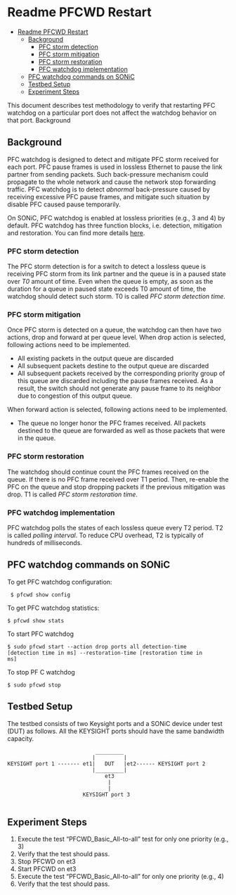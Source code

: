# Readme PFCWD  Restart 
- [Readme PFCWD  Restart](#readme-pfcwd-restart)
  - [Background](#background)
    - [PFC storm detection](#pfc-storm-detection)
    - [PFC storm mitigation](#pfc-storm-mitigation)
    - [PFC storm restoration](#pfc-storm-restoration)
    - [PFC watchdog implementation](#pfc-watchdog-implementation)
  - [PFC watchdog commands on SONiC](#pfc-watchdog-commands-on-sonic)
  - [Testbed Setup](#testbed-setup)
  - [Experiment Steps](#experiment-steps)
  

This document describes test methodology to verify that restarting PFC watchdog on a particular port does not affect the watchdog behavior on that port.
Background

## Background

PFC watchdog is designed to detect and mitigate PFC storm received for each port. PFC pause frames is used in lossless Ethernet to pause the link partner from sending packets. Such back-pressure mechanism could propagate to the whole network and cause the network stop forwarding traffic. PFC watchdog is to detect _abnormal_ back-pressure caused by receiving excessive PFC pause frames, and mitigate such situation by disable PFC caused pause temporarily.

On SONiC, PFC watchdog is enabled at lossless priorities (e.g., 3 and 4) by default. PFC watchdog has three function blocks, i.e. detection, mitigation and restoration. You can find more details [here](https://github.com/Azure/SONiC/wiki/PFC-Watchdog).

### PFC storm detection

The PFC storm detection is for a switch to detect a lossless queue is receiving PFC storm from its link partner and the queue is in a paused state over _T0_ amount of time. Even when the queue is empty, as soon as the duration for a queue in paused state exceeds T0 amount of time, the watchdog should detect such storm. T0 is called _PFC storm detection time_.

### PFC storm mitigation

Once PFC storm is detected on a queue, the watchdog can then have two actions, drop and forward at per queue level. When drop action is selected, following actions need to be implemented.

* All existing packets in the output queue are discarded
* All subsequent packets destine to the output queue are discarded
* All subsequent packets received by the corresponding priority group of this queue are discarded including the pause frames received. As a result, the switch should not generate any pause frame to its neighbor due to congestion of this output queue.

When forward action is selected, following actions need to be implemented.

* The queue no longer honor the PFC frames received. All packets destined to the queue are forwarded as well as those packets that were in the queue.

### PFC storm restoration

The watchdog should continue count the PFC frames received on the queue. If there is no PFC frame received over T1 period. Then, re-enable the PFC on the queue and stop dropping packets if the previous mitigation was drop. T1 is called _PFC storm restoration time_.

### PFC watchdog implementation

PFC watchdog polls the states of each lossless queue every T2 period. T2 is called _polling interval_. To reduce CPU overhead, T2 is typically of hundreds of milliseconds.

## PFC watchdog commands on SONiC

To get PFC watchdog configuration:

<code> $ pfcwd show config</code>

To get PFC watchdog statistics:

<code>$ pfcwd show stats</code>

To start PFC watchdog

<code>$ sudo pfcwd start --action drop ports all detection-time [detection time in ms] --restoration-time [restoration time in ms]</code>

To stop PF C watchdog

<code>$ sudo pfcwd stop</code>

## Testbed Setup

The testbed consists of two Keysight ports and a SONiC device under test (DUT) as follows. All the KEYSIGHT ports should have the same bandwidth capacity.

``` 
                            _________
                           |         |
KEYSIGHT port 1 ------- et1|   DUT   |et2------ KEYSIGHT port 2
                           |_________|
                               et3
                                |
                                |
                        KEYSIGHT port 3
                        
```

## Experiment Steps

1. Execute the test “PFCWD_Basic_All-to-all” test for only one priority (e.g., 3)
2. Verify that the test should pass.
3. Stop PFCWD on et3
4. Start PFCWD on et3
5. Execute the test “PFCWD_Basic_All-to-all” for only one priority (e.g., 4)
6. Verify that the test should pass.
